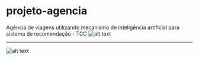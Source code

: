 # projeto-agencia
Agência de viagens utilizando mecanismo de inteligência artificial para sistema de recomendação - TCC
![alt text](https://mir-s3-cdn-cf.behance.net/project_modules/1400/9a1c1f109249217.5fcfae71ae5d0.png) 

---------------------------------

![alt text](https://mir-s3-cdn-cf.behance.net/project_modules/max_1200/84f9f9109249217.5fcfae71adf32.png)

